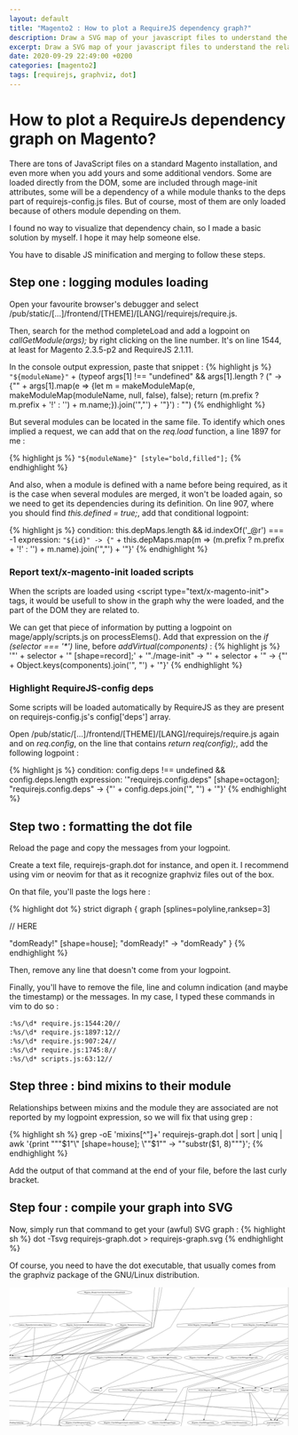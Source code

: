 ```yaml
---
layout: default
title: "Magento2 : How to plot a RequireJS dependency graph?"
description: Draw a SVG map of your javascript files to understand the relationships between your modules. 
excerpt: Draw a SVG map of your javascript files to understand the relationships between your modules.
date: 2020-09-29 22:49:00 +0200 
categories: [magento2]
tags: [requirejs, graphviz, dot]
---
```


# How to plot a RequireJs dependency graph on Magento?

There are tons of JavaScript files on a standard Magento installation, and even more when you add yours and some additional vendors. 
Some are loaded directly from the DOM, some are included through mage-init attributes, some will be a dependency of a while module thanks to the deps part of requirejs-config.js files. 
But of course, most of them are only loaded because of others module depending on them.

I found no way to visualize that dependency chain, so I made a basic solution by myself. I hope it may help someone else.

You have to disable JS minification and merging to follow these steps.

## Step one : logging modules loading

Open your favourite browser's debugger and select /pub/static/[...]/frontend/[THEME]/[LANG]/requirejs/require.js. 

Then, search for the method completeLoad and add a logpoint on *callGetModule(args);* by right clicking on the line number. It's on line 1544, at least for Magento 2.3.5-p2 and RequireJS 2.1.11.

In the console output expression, paste that snippet :
{% highlight js %}
`"${moduleName}"` + (typeof args[1] !== "undefined" && args[1].length ? (" -> {\"" + args[1].map(e => {let m = makeModuleMap(e, makeModuleMap(moduleName, null, false), false); return (m.prefix ? m.prefix + '!' : '') + m.name;}).join('","') + '"}') : "")
{% endhighlight %}

But several modules can be located in the same file. To identify which ones implied a request, we can add that on the *req.load* function, a line 1897 for me :

{% highlight js %}
`"${moduleName}" [style="bold,filled"];`
{% endhighlight %}

And also, when a module is defined with a name before being required, as it is the case when several modules are merged, it won't be loaded again, so we need to get its dependencies during its definition.
On line 907, where you should find *this.defined = true;*, add that conditional logpoint:

{% highlight js %}
condition: this.depMaps.length && id.indexOf('_@r') === -1
expression: `"${id}" -> {"` + this.depMaps.map(m => (m.prefix ? m.prefix + '!' : '') + m.name).join('","') + '"}'
{% endhighlight %}

### Report text/x-magento-init loaded scripts

When the scripts are loaded using \<script type="text/x-magento-init"\> tags, it would be usefull to show in the graph why the were loaded, and the part of the DOM they are related to.

We can get that piece of information by putting a logpoint on mage/apply/scripts.js on processElems(). Add that expression on the *if (selector === '\*')* line, before *addVirtual(components)* :
{% highlight js %}
'"' + selector + '" [shape=record];' + '"./mage-init" -> "' + selector + '" -> {"' + Object.keys(components).join('", "') + '"}'
{% endhighlight %}

### Highlight RequireJS-config deps

Some scripts will be loaded automatically by RequireJS as they are present on requirejs-config.js's config['deps'] array.

Open /pub/static/[...]/frontend/[THEME]/[LANG]/requirejs/require.js again and on *req.config*, on the line that contains *return req(config);*, add the following logpoint :

{% highlight js %}
condition: config.deps !== undefined && config.deps.length
expression: '"requirejs.config.deps" [shape=octagon]; "requirejs.config.deps" -> {"' + config.deps.join('", "') + '"}'
{% endhighlight %}

## Step two : formatting the dot file

Reload the page and copy the messages from your logpoint.

Create a text file, requirejs-graph.dot for instance, and open it. I recommend using vim or neovim for that as it recognize graphviz files out of the box.

On that file, you'll paste the logs here :

{% highlight dot %}
strict digraph {
graph [splines=polyline,ranksep=3]

// HERE

"domReady!" [shape=house]; "domReady!" -> "domReady"
}
{% endhighlight %}

Then, remove any line that doesn't come from your logpoint.

Finally, you'll have to remove the file, line and column indication (and maybe the timestamp) or the messages. In my case, I typed these commands in vim to do so :
```
:%s/\d* require.js:1544:20//
:%s/\d* require.js:1897:12//
:%s/\d* require.js:907:24//
:%s/\d* require.js:1745:8//
:%s/\d* scripts.js:63:12//
```

## Step three : bind mixins to their module

Relationships between mixins and the module they are associated are not reported by my logpoint expression, so we will fix that using grep :

{% highlight sh %}
grep -oE 'mixins[^\"]+' requirejs-graph.dot | sort | uniq | awk '{print "\""$1"\" [shape=house]; \""$1"\" -> \""substr($1, 8)"\""}'; 
{% endhighlight %}

Add the output of that command at the end of your file, before the last curly bracket. 

## Step four : compile your graph into SVG

Now, simply run that command to get your (awful) SVG graph :
{% highlight sh %}
dot -Tsvg requirejs-graph.dot > requirejs-graph.svg
{% endhighlight %}

Of course, you need to have the dot executable, that usually comes from the graphviz package of the GNU/Linux distribution.

![Example of requirejs-graph.svg file](/media/requirejs-graph.png)
